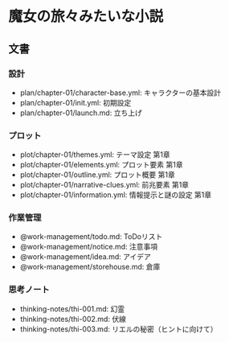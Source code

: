# 魔女の旅々みたいな小説
## 文書
### 設計
- plan/chapter-01/character-base.yml: キャラクターの基本設計
- plan/chapter-01/init.yml:           初期設定
- plan/chapter-01/launch.md:          立ち上げ


### プロット
- plot/chapter-01/themes.yml:          テーマ設定 第1章
- plot/chapter-01/elements.yml:        プロット要素 第1章
- plot/chapter-01/outline.yml:         プロット概要 第1章
- plot/chapter-01/narrative-clues.yml: 前兆要素 第1章
- plot/chapter-01/information.yml:     情報提示と謎の設定 第1章


### 作業管理
- @work-management/todo.md:       ToDoリスト
- @work-management/notice.md:     注意事項
- @work-management/idea.md:       アイデア
- @work-management/storehouse.md: 倉庫


### 思考ノート
- thinking-notes/thi-001.md: 幻霊
- thinking-notes/thi-002.md: 伏線
- thinking-notes/thi-003.md: リエルの秘密（ヒントに向けて）
